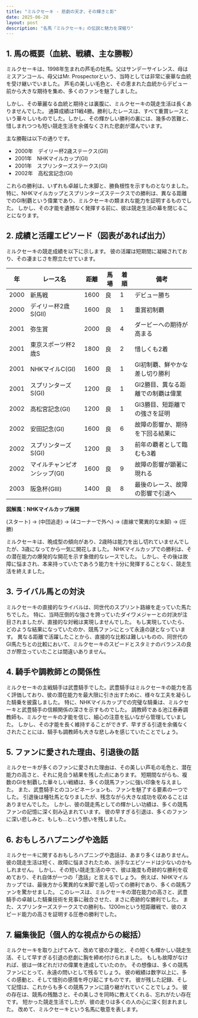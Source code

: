 ```yaml
---
title: "ミルクセーキ - 悲劇の天才、その輝きと影"
date: 2025-06-28
layout: post
description: "名馬『ミルクセーキ』の伝説と魅力を深堀り"
---
```


## 1. 馬の概要（血統、戦績、主な勝鞍）

ミルクセーキは、1998年生まれの芦毛の牡馬。父はサンデーサイレンス、母はミスアンコール、母父はMr. Prospectorという、当時としては非常に豪華な血統を受け継いでいました。  芦毛の美しい毛色と、その恵まれた血統からデビュー前から大きな期待を集め、多くのファンを魅了しました。

しかし、その華麗なる血統と期待とは裏腹に、ミルクセーキの競走生活は長くありませんでした。  通算成績は11戦4勝。勝利したレースは、すべて重賞レースという華々しいものでした。しかし、その輝かしい勝利の裏には、幾多の苦難と、惜しまれつつも短い競走生活を余儀なくされた悲劇が潜んでいます。

主な勝鞍は以下の通りです。

* 2000年　デイリー杯2歳ステークス(GII)
* 2001年　NHKマイルカップ(GI)
* 2001年　スプリンターズステークス(GI)
* 2002年　高松宮記念(GI)


これらの勝利は、いずれも卓越した末脚と、勝負根性を示すものとなりました。特に、NHKマイルカップとスプリンターズステークスでの勝利は、異なる距離でのGI制覇という偉業であり、ミルクセーキの類まれな能力を証明するものでした。  しかし、その才能を遺憾なく発揮する前に、彼は競走生活の幕を閉じることになります。


## 2. 成績と活躍エピソード（図表があれば出力）

ミルクセーキの競走成績を以下に示します。  彼の活躍は短期間に凝縮されており、その凄まじさを際立たせています。

| 年 | レース名             | 距離 | 馬場 | 着順 | 備考                               |
|---|----------------------|------|------|------|------------------------------------|
| 2000 | 新馬戦               | 1600 | 良   | 1     | デビュー勝ち                           |
| 2000 | デイリー杯2歳S(GII) | 1600 | 良   | 1     | 重賞初制覇                           |
| 2001 | 弥生賞               | 2000 | 良   | 4     | ダービーへの期待が高まる             |
| 2001 | 東京スポーツ杯2歳S | 1800 | 良   | 2     | 惜しくも2着                           |
| 2001 | NHKマイルC(GI)       | 1600 | 良   | 1     | GI初制覇、鮮やかな差し切り勝利       |
| 2001 | スプリンターズS(GI)   | 1200 | 良   | 1     | GI2勝目、異なる距離での制覇は偉業     |
| 2002 | 高松宮記念(GI)       | 1200 | 良   | 1     | GI3勝目、短距離での強さを証明        |
| 2002 | 安田記念(GI)         | 1600 | 良   | 6     | 故障の影響か、期待を下回る結果に      |
| 2002 | スプリンターズS(GI)   | 1200 | 良   | 3     | 前年の覇者として臨むも3着             |
| 2002 | マイルチャンピオンシップ(GI)| 1600 | 良   | 9     | 故障の影響が顕著に現れる             |
| 2003 | 阪急杯(GIII)         | 1400 | 良   | 8     | 最後のレース、故障の影響で引退へ     |


**図解風：NHKマイルカップ展開**

(スタート) → (中団追走) → (4コーナーで外へ) → (直線で驚異的な末脚) → (圧勝)

ミルクセーキは、晩成型の傾向があり、2歳時は能力を出し切れていませんでしたが、3歳になってから一気に開花しました。  NHKマイルカップでの勝利は、その潜在能力の爆発的な開花を示す象徴的なレースでした。  しかし、その後は故障に悩まされ、本来持っていたであろう能力を十分に発揮することなく、競走生活を終えました。


## 3. ライバル馬との対決

ミルクセーキの直接的なライバルは、同世代のスプリント路線を走っていた馬たちでした。  特に、当時圧倒的な強さを誇っていたダイワメジャーとの対決が注目されましたが、直接的な対戦は実現しませんでした。  もし実現していたら、どのような結果になっていたのか、競馬ファンにとって永遠の謎となっています。  異なる距離で活躍したことから、直接的な比較は難しいものの、同世代のGI馬たちとの比較において、ミルクセーキのスピードとスタミナのバランスの良さが際立っていたことは間違いありません。


## 4. 騎手や調教師との関係性

ミルクセーキの主戦騎手は武豊騎手でした。武豊騎手はミルクセーキの能力を高く評価しており、彼の潜在能力を最大限に引き出すために、様々な工夫を凝らした騎乗を披露しました。  特に、NHKマイルカップでの完璧な騎乗は、ミルクセーキと武豊騎手の信頼関係の深さを示すものでした。  調教師である池江泰寿調教師も、ミルクセーキの才能を信じ、細心の注意を払いながら管理していました。  しかし、その才能を長く維持することができず、早すぎる引退を余儀なくされたことには、騎手も調教師も大きな悲しみを感じていたことでしょう。


## 5. ファンに愛された理由、引退後の話

ミルクセーキが多くのファンに愛された理由は、その美しい芦毛の毛色と、潜在能力の高さと、それに見合う結果を残した点にあります。  短期間ながらも、複数のGIを制覇した華々しい戦績は、多くの競馬ファンに強い印象を与えました。  また、武豊騎手とのコンビネーションも、ファンを魅了する要素の一つでした。  引退後は種牡馬となりましたが、残念ながら大きな成功を収めることはありませんでした。  しかし、彼の競走馬としての輝かしい功績は、多くの競馬ファンの記憶に深く刻み込まれています。  彼の早すぎる引退は、多くのファンに深い悲しみと、もしも…という想いを残しました。


## 6. おもしろハプニングや逸話

ミルクセーキに関するおもしろハプニングや逸話は、あまり多くはありません。  彼の競走生活は短く、故障に悩まされたため、派手なエピソードは少ないのかもしれません。  しかし、その短い競走生活の中で、彼は幾度も奇跡的な勝利を収めており、それ自体が一つの「逸話」と言えるでしょう。  例えば、NHKマイルカップでは、最後方から驚異的な末脚で差し切っての勝利であり、多くの競馬ファンを驚かせました。  このレースは、ミルクセーキの潜在能力の高さと、武豊騎手の卓越した騎乗技術を見事に融合させた、まさに奇跡的な勝利でした。  また、スプリンターズステークスでの勝利も、1200mという短距離戦で、彼のスピード能力の高さを証明する圧巻の勝利でした。


## 7. 編集後記（個人的な視点からの総括）

ミルクセーキを取り上げてみて、改めて彼の才能と、その短くも輝かしい競走生活、そして早すぎる引退の悲劇に胸を締め付けられました。  もしも故障がなければ、彼は一体どれだけの偉業を達成していたのか。  その想像は、多くの競馬ファンにとって、永遠の問いとして残るでしょう。  彼の戦績は数字以上に、多くの感動と、そして惜別の感情を呼び起こすものです。  彼が残した記録、そして記憶は、これからも多くの競馬ファンに語り継がれていくことでしょう。  彼の存在は、競馬の残酷さと、その美しさを同時に教えてくれる、忘れがたい存在です。  短かった競走生活でしたが、彼の走りは多くの人の心に深く刻まれました。  改めて、ミルクセーキという名馬に敬意を表します。
